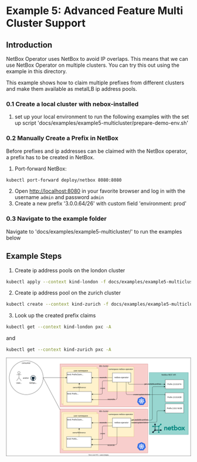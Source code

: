 # Example 5: Advanced Feature Multi Cluster Support

## Introduction

NetBox Operator uses NetBox to avoid IP overlaps. This means that we can use NetBox Operator on multiple clusters. You can try this out using the example in this directory.

This example shows how to claim multiple prefixes from different clusters and make them available as metalLB ip address pools.

### 0.1 Create a local cluster with nebox-installed

1. set up your local environment to run the following examples with the set up script 'docs/examples/example5-multicluster/prepare-demo-env.sh'

### 0.2 Manually Create a Prefix in NetBox

Before prefixes and ip addresses can be claimed with the NetBox operator, a prefix has to be created in NetBox.

1. Port-forward NetBox:
```bash
kubectl port-forward deploy/netbox 8080:8080
```
2. Open <http://localhost:8080> in your favorite browser and log in with the username `admin` and password `admin`
3. Create a new prefix '3.0.0.64/26' with custom field 'environment: prod'

### 0.3 Navigate to the example folder

Navigate to 'docs/examples/example5-multicluster/' to run the examples below

## Example Steps

1. Create ip address pools on the london cluster
```bash
kubectl apply --context kind-london -f docs/examples/example5-multicluster/london-pools.yaml
```
2. Create ip address pool on the zurich cluster
```bash
kubectl create --context kind-zurich -f docs/examples/example5-multicluster/zurich-pools.yaml
```
3. Look up the created prefix claims
```bash
kubectl get --context kind-london pxc -A
```
and
```bash
kubectl get --context kind-zurich pxc -A
```

![Example 2](multicluster.drawio.svg)
